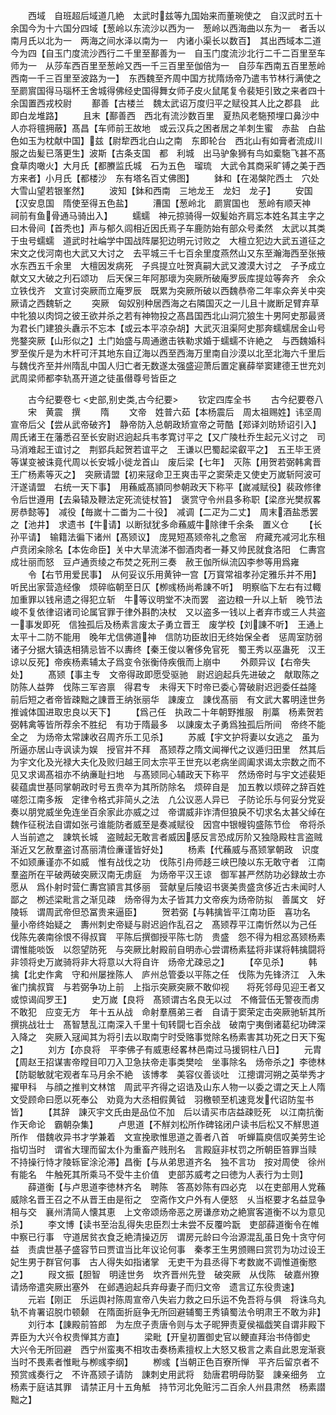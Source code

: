 <!-- { "loadSidebar": true } -->
　　西域　自班超后域道几絶　太武时兹等九国始来而董琬使之　自汉武时五十余国今为十六国分四域【葱岭以东流沙以西为一　葱岭以西海曲以东为一　者舌以南月氏以北为一　两海之间水泽以南为一　内诸小渠长以数百】　其出西域本二道今为四【自玉门度流沙西行二千里至鄯善为一　自玉门度流沙北行二千二百里至车师为一　从莎车西百里至葱岭又西一千三百里至伽倍为一　自莎车西南五百里葱岭西南一千三百里至波路为一】　东西魏至齐周中国方扰隋炀帝乃遣韦节林行满使之至罽賔国得马瑙杯王舍城得佛经史国得舞女师子皮火鼠尾复令裴矩引致之来者四十余国置西戎校尉
　　鄯善【古楼兰　魏太武诏万度归平之赋役其人比之郡县　此即白龙堆路】
　　且末【鄯善西　西北有流沙数百里　夏热风老駞预埋口鼻沙中人亦将氊拥蔽】髙昌【车师前王故地　或云汉兵之困者居之羊刺生蜜　赤盐　白盐色如玉为枕献中国】兹【尉犂西北白山之南　东即轮台　西北山有如膏者流成川服之齿髪已落更生】波斯【古条支国　都　利城　出马驴象狮有鸟如槖駞飞甚不髙食草肉噉火】大月氏【都賸监氏城　石为五色　瑠琉　大武令其商采旷镈之美于西方来者】小月氏【都楼沙　东有塔名百丈佛图】
　　鉢和【在渴槃陀西土　穴处大雪山望若银峯然】
　　波知【鉢和西南　三地龙王　龙妇　龙子】
　　安国【汉安息国　隋使至得五色盐】
　　漕国【葱岭北　罽賔国也　葱岭有顺天神　祠前有鱼骨通马骑出入】
　　蠕蠕　神元掠骑得一奴髪始齐肩忘本姓名其主字之曰木骨间【首秃也】声与郁久闾相近因氏焉子车鹿防始有部众号柔然　太武以其类于虫号蠕蠕　道武时社崘学中国战阵屡犯边明元讨败之　大檀立犯边大武五道征之　宋文之伐河南也大武又大讨之　去平城三千七百余里度燕然山又东至瀚海西至张掖水东西五千余里　大檀因发病死　子呉提立吐贺真嗣大武又渡漠大讨之　子予成立献文又大破之刋石颂功　后天保三年阿那瓌为突厥所破庵罗辰库提竝等奔齐　余众立铁伐齐　文宣讨突厥而立庵罗辰　既累为突厥所破以西魏恭帝二年率众奔关中突厥请之西魏斩之
　　突厥　匈奴别种居西海之右隣国灭之一儿且十嵗断足臂弃草中牝狼以肉饲之彼王欲并杀之若有神物投之髙昌国西北山洞宂狼生十男阿史那最贤为君长门建狼头纛示不忘本【或云本平凉杂胡】大武灭沮渠阿史那奔蠕蠕居金山号兠鍪突厥【山形似之】土门始盛与周通邀击铁勒求婚于蠕蠕不许絶之　与西魏婚科罗至俟斤是为木杆可汗其地东自辽海以西至西海万里南自沙漠以北至北海六千里后与魏伐齐至并州隋乱中国人归亡者无数遂太强盛迎萧后置定襄薛举窦建德王世充刘武周梁师都李轨髙开道之徒虽僣尊号皆臣之















　　古今纪要卷七
<史部,别史类,古今纪要>
　　钦定四库全书
　　古今纪要卷八
　　宋　黄震　撰
　　隋
　　文帝　姓普六茹【本杨震后　周太祖赐姓】讳坚周宣帝后父【尝从武帝破齐】　静帝防入总朝政矫宣帝之苛酷【郑译刘昉矫诏引入】周氏诸王在藩悉召至长安尉迟逈起兵韦孝寛讨平之【又广陵杜乔生起元义讨之　司马消难起王谊讨之　荆郢兵起贺若谊平之　王谦以巴蜀起梁叡平之】　五王毕王贤等谋变被诛竟代周以长安城小徙龙首山　废后梁【七年】　灭陈【用贺若弼韩禽晋王广杨素等灭之】　突厥请盟【初来冦命卫王爽击平之窦荣走又使史万嵗斩阿波可汗遂请盟　右统一天下事】　用蘓威髙頴同参朝政天下称平【嵗减赋役】裴政修律令后世遵用【去枭辕及鞭法定死流徒杖笞】　褒赏守令州县多称职【梁彦光樊叔畧房恭懿等】　减役【毎嵗十二畨为二十役】　减调【二疋为二丈】　周末酒盐悉罢之【池井】　求遗书【牛请】以断狱犹多命蘓威牛除律千余条　置义仓
　　【长孙平请】　输籍法徧下诸州【髙颎议】　庞晃短髙颎帝礼之愈宻　府藏充减河北东租　卢贲闭籴除名【本佐命臣】关中大旱流涕不御酒肉者一朞又帅民就食洛阳　仁夀宫成壮丽而怒　豆卢通贡绫之布焚之死刑三奏　赦王伽所纵流囚李参等用爲雍
　　令【右节用爱民事】　从何妥议乐用黄钟一宫【万寳常祖孝孙定雅乐并不用】　听民出家营造经像　烦碎临朝至日仄【栁彧杨尚希諌不听】　明察临下左右有过輙加重罪以钱帛遗之得犯立斩　牛等议明堂不决而罢　盗边粮一升以上斩　晚节法峻不复依律诏诸司论属官罪于律外斟酌决杖　又以盗多一钱以上者弃市或三人共盗一事发即死　信独孤后及杨素言废太子勇立晋王　废学校【刘諌不听】　王通上太平十二防不能用　晚年尤信佛道神　信防功臣故旧无终始保全者　惩周室防弱诸子分据大镇迭相猜忌皆不以夀终【秦王俊以奢侈免官死　蜀王秀以巫蛊死　汉王谅以反死】帝疾杨素辅太子爲变令张衡侍疾俄而上崩中
　　外颇异议【右帝失处】
　　髙颎【事主专　文帝得政即愿受驱驰　尉迟逈起兵先进破之　献取陈之防陈人益弊　伐陈三军咨禀　得君专　未得天下时帝已委心膂破尉迟迥委任益隆　前后短之者帝皆疎黜之諌晋王纳张丽华　諌废立　諌伐髙丽　有文武大畧明逹世务推诚体国进取忠良以天下】
　　【爲己任　执政二十年朝野推服　削藁　杨素贺若弼韩禽等皆所荐余不胜纪　有功于隋最多　以諌废太子勇爲独孤后所间　帝终不能全之　为炀帝太常諌收召周齐乐工见杀】
　　苏威【宇文护将妻以女逃之　虽为所逼亦居山寺讽读为娱　授官并不拜　髙颎荐之隋文闻禅代之议遁归田里　然其后为宇文化及光禄大夫化及败归越王同太宗平王世充以老病坐闾阖求谒太宗数之而不见又求谒髙祖亦不纳亷耻扫地　与髙颎同心辅政天下称平　然炀帝时与宇文述裴矩裴蕴虞世基同掌朝政时号五贵卒为其所防除名　烦碎自是　加五教以烦碎之辞百姓嗟怨江南多叛　定律令格式非简乆之法　凢公议恶人异已　子防论乐与何妥分党妥奏以朋党威坐免连坐百余家此亦威之过　帝谓威非诈清但狼戾不切求名太甚父绰在魏作征税法自谓如张弓谁能防者威至是奏减赋役　因宫中银幔钩盛陈节俭　帝将杀人当前遮之　諌筑长城　盗贼起无敢言者威因感反言恐成厉阶又独隐殿柱言盗贼渐近又乞赦羣盗讨髙丽清俭亷谨皆好处】
　　杨素【代蘓威与髙颎掌朝政　识度不如颎亷谨亦不如威　惟有战伐之功　伐陈引舟师趍三峡巴陵以东无敢守者　江南羣盗所在平破两破突厥汉南无虏庭　为炀帝平汉王谅　御军甚严然防功必録故士亦愿从　爲仆射时营仁夀宫頴言其侈丽　营献皇后陵诏书褒美贵盛贪侈近古未闻时人鄙之　栁述梁毗言之渐见疎　炀帝得为太子皆其力文帝疾为炀帝防拟　善属文　好陵轹　谓周武帝但恐冨贵来逼臣】
　　贺若弼【与韩擒皆平江南功臣　喜功名　量小帝终始疑之　夀州刺史帝疑与尉迟逈作乱召之　髙颎荐平江南忻然以为己任　伐陈先袭南徐恨不得叔寳　平陈后撰御授平陈七防　贵盛　怨不得为相忿髙颎杨素谓惟能啖饭　以怨望防死　与突厥比射殿前自明赤心尝谓杨素猛将非谋将韩擒闘将非领将史万嵗骑将非大将意以大将自许　炀帝尤疎忌之】
　　【卒见杀】
　　韩擒【北史作禽　守和州屡挫陈人　庐州总管委以平陈之任　伐陈为先锋济江　入朱雀门擒叔寳　与若弼争功上前　上指示突厥突厥不敢仰视　　将死邻母见迎王者又或惊谒阎罗王】
　　史万嵗【良将　髙颎谓古名良无以过　不脩营伍无警夜而虏不敢犯　应变无方　年十五从战　命射羣鴈弟三者　自请于窦荣定击突厥驰斩其所撰挑战壮士　髙智慧乱江南深入千里十旬转闘七百余战　破南宁夷倒诸葛纪功碑深入降之　突厥入冦闻其为将引去以取南宁时受赂事觉除名杨素害其功死之日天下寃之】
　　刘方【亦良将　平李佛子有威恵经畧林邑南过马援铜柱八日】
　　元胄【周赵王招谋害帝瞠目叩刀入卫急扶帝走事类樊哙　坐事除名　炀帝杀之】李徳林【防聪敏就宅观者车马月余不絶　该博孝　美容仪善谈吐　江摠谓河朔之英举秀才擢甲科　与顔之推判文林馆　周武平齐得之诏诰及山东人物一以委之谓之天上人隋文受顾命曰愿以死奉公　劝竟为大丞相假黄钺　羽檄顿至机速竞发代诏防玺书皆】
　　【其辞　諌灭宇文氏由是品位不加　后以请买市店益疎贬死　以江南抗衡作天命论　霸朝杂集】
　　卢思道【不觧刘松所作碑铭闭户读书后松又不觧思道所作　借魏收异书才学兼着　文宣挽歌惟思道之善者八首　听蝉篇庾信叹美劳生论指切当时　谓省大理而留太仆为重畜产贱刑名　言殿庭非杖罚之所朝臣笞罪当赎　不持操行恃才陵轹宦涂沦滞】昌衡【与从弟思道齐名　独不言功　按对周使　徐州有能名　牛触死其所乘马不受牛主价值　吏部苏威考之曰徳为人表行为士则】
　　薛道衡【与卢思道李徳林齐名　聘陈　答髙妙陈有四必克　以在吏部用人党蘓威除名晋王召之不从晋王由是衔之　空斋作文户外有人便怒　乆当枢要才名益显争相与交　襄州清简人懐其恵　上文帝颂炀帝恶之房谦彦劝之絶賔客道衡不以为意见杀】
　　李文博【读书至治乱得失忠臣烈士未尝不反覆吟翫　吏部薛道衡令在帷中察已行事　守道居贫衣食乏絶清操迈厉　谓房元龄曰今治源混乱虽日免十贪守何益　责虞世基子盛容节曰贾谊当比年议论何事　秦孝王生男颁赐曰赏罚为功过设王妃生男于群官何事　古人得失如指诸掌　无吏干为县丞得下考数嵗不调惟道衡愍之】
　　叚文振【胆智　明逹世务　坎齐晋州先登　破突厥　从伐陈　破嘉州獠　请炀帝遣突厥出塞外　在邺遇逈起兵弃母妻子而归文帝　遗言辽东役贵速】
　　元岩【刚正　乐运舆衬陈周宣帝八失岩力救之曰乐运不免吾将与俱　将诛乌丸轨不肯署诏脱巾顿颡　在隋面折庭争无所回避辅蜀王秀镇蜀法令明肃王不敢为非】
　　刘行本【諌殿前笞郎　为左庶子责唐令则与太子昵狎责夏侯福戯笑自谓非殿下弄臣为大兴令权贵惮其方直】
　　梁毗【开皇初置御史官以鲠直拜治书侍御史　大兴令无所回避　西宁州蛮夷不相攻击奏杨素擅权上大怒又极言之素自此恩宠渐衰　当时不畏素者惟毗与栁彧李纲】
　　栁彧【当朝正色百寮所惮　平齐后留京者不预赏彧奏行之　不许髙颎子请防　諌刺史用武将　劾唐君明母防娶　諌亲细务　立杨素于庭诘其罪　请禁正月十五角觝　持节河北免赃污二百余人州县肃然　杨素譛黜之】
